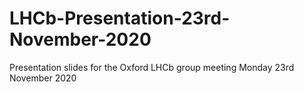# LHCb-Presentation-23rd-November-2020
Presentation slides for the Oxford LHCb group meeting Monday 23rd November 2020
